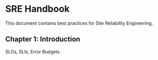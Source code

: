 # SRE Handbook

This document contains best practices for Site Reliability Engineering.

## Chapter 1: Introduction
SLOs, SLIs, Error Budgets.